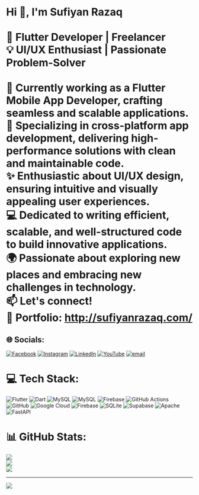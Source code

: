 # Hi 👋, I'm Sufiyan Razaq<br><br>🚀 Flutter Developer | Freelancer<br>💡 UI/UX Enthusiast | Passionate Problem-Solver<br><br>🔭 Currently working as a Flutter Mobile App Developer, crafting seamless and scalable applications.<br>📱 Specializing in cross-platform app development, delivering high-performance solutions with clean and maintainable code.<br>✨ Enthusiastic about UI/UX design, ensuring intuitive and visually appealing user experiences.<br>💻 Dedicated to writing efficient, scalable, and well-structured code to build innovative applications.<br>🌍 Passionate about exploring new places and embracing new challenges in technology.<br>📫 Let's connect!<br>🔗 Portfolio: http://sufiyanrazaq.com/


## 🌐 Socials:
[![Facebook](https://img.shields.io/badge/Facebook-%231877F2.svg?logo=Facebook&logoColor=white)](https://facebook.com/profile.php?id=100082414973789) [![Instagram](https://img.shields.io/badge/Instagram-%23E4405F.svg?logo=Instagram&logoColor=white)](https://instagram.com/sufiyan_razaq) [![LinkedIn](https://img.shields.io/badge/LinkedIn-%230077B5.svg?logo=linkedin&logoColor=white)](https://linkedin.com/in/sufiyan-razaq-17434625a) [![YouTube](https://img.shields.io/badge/YouTube-%23FF0000.svg?logo=YouTube&logoColor=white)](https://youtube.com/@FlutterDeveloper578) [![email](https://img.shields.io/badge/Email-D14836?logo=gmail&logoColor=white)](mailto:sufiyanrazaq55@gmail.com) 

# 💻 Tech Stack:
![Flutter](https://img.shields.io/badge/Flutter-%2302569B.svg?style=for-the-badge&logo=Flutter&logoColor=white) ![Dart](https://img.shields.io/badge/dart-%230175C2.svg?style=for-the-badge&logo=dart&logoColor=white) ![MySQL](https://img.shields.io/badge/mysql-4479A1.svg?style=for-the-badge&logo=mysql&logoColor=white) ![MySQL](https://img.shields.io/badge/mysql-4479A1.svg?style=for-the-badge&logo=mysql&logoColor=white) ![Firebase](https://img.shields.io/badge/firebase-a08021?style=for-the-badge&logo=firebase&logoColor=ffcd34) ![GitHub Actions](https://img.shields.io/badge/github%20actions-%232671E5.svg?style=for-the-badge&logo=githubactions&logoColor=white) ![GitHub](https://img.shields.io/badge/github-%23121011.svg?style=for-the-badge&logo=github&logoColor=white) ![Google Cloud](https://img.shields.io/badge/GoogleCloud-%234285F4.svg?style=for-the-badge&logo=google-cloud&logoColor=white) ![Firebase](https://img.shields.io/badge/firebase-%23039BE5.svg?style=for-the-badge&logo=firebase) ![SQLite](https://img.shields.io/badge/sqlite-%2307405e.svg?style=for-the-badge&logo=sqlite&logoColor=white) ![Supabase](https://img.shields.io/badge/Supabase-3ECF8E?style=for-the-badge&logo=supabase&logoColor=white) ![Apache](https://img.shields.io/badge/apache-%23D42029.svg?style=for-the-badge&logo=apache&logoColor=white) ![FastAPI](https://img.shields.io/badge/FastAPI-005571?style=for-the-badge&logo=fastapi)
# 📊 GitHub Stats:
![](https://github-readme-stats.vercel.app/api?username=SufiyanRazaq&theme=dark&hide_border=false&include_all_commits=true&count_private=true)<br/>
![](https://github-readme-streak-stats.herokuapp.com/?user=SufiyanRazaq&theme=dark&hide_border=false)<br/>
![](https://github-readme-stats.vercel.app/api/top-langs/?username=SufiyanRazaq&theme=dark&hide_border=false&include_all_commits=true&count_private=true&layout=compact)

---
[![](https://visitcount.itsvg.in/api?id=SufiyanRazaq&icon=0&color=0)](https://visitcount.itsvg.in)

<!-- Proudly created with GPRM ( https://gprm.itsvg.in ) -->
